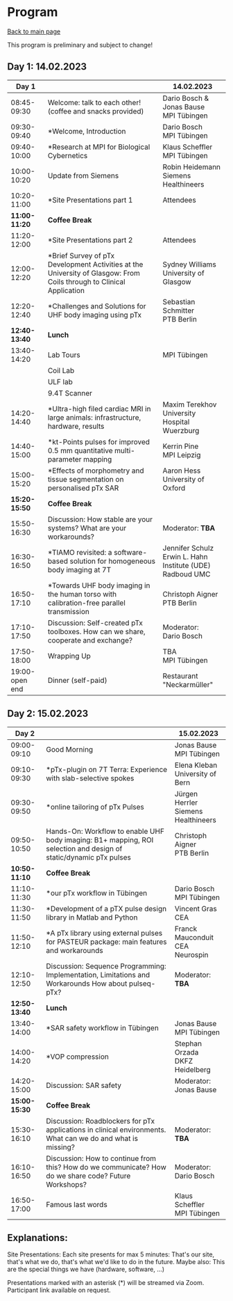 # Program
[Back to main page](index.md)

This program is preliminary and subject to change!

## Day 1: 14.02.2023

| Day 1           |                                                                                                                     | 14.02.2023                                                      |
|-----------------|---------------------------------------------------------------------------------------------------------------------|-----------------------------------------------------------------|
| 08:45-09:30 | Welcome: talk to each other! (coffee and snacks provided) | Dario Bosch & Jonas Bause <br> MPI Tübingen                     |
| 09:30-09:40 | *Welcome, Introduction | Dario Bosch <br> MPI Tübingen |
| 09:40-10:00 | *Research at MPI for Biological Cybernetics | Klaus Scheffler <br> MPI Tübingen |
| 10:00-10:20 | Update from Siemens | Robin Heidemann <br> Siemens Healthineers |
| 10:20-11:00 | *Site Presentations part 1 | Attendees |
| **11:00-11:20** | **Coffee Break** | |
| 11:20-12:00 | *Site Presentations part 2 | Attendees |
| 12:00-12:20 | *Brief Survey of pTx Development Activities at the University of Glasgow: From Coils through to Clinical Application | Sydney Williams <br> University of Glasgow |
| 12:20-12:40 | *Challenges and Solutions for UHF body imaging using pTx | Sebastian Schmitter <br> PTB Berlin |
| **12:40-13:40** | **Lunch** |  |
| 13:40-14:20 | Lab Tours | MPI Tübingen |
|             | Coil Lab | |
|             | ULF lab | |
|             | 9.4T Scanner | |
| 14:20-14:40 | *Ultra-high filed cardiac MRI in large animals: infrastructure, hardware, results | Maxim Terekhov <br> University Hospital Wuerzburg |
| 14:40-15:00 | *kt-Points pulses for improved 0.5 mm quantitative multi-parameter mapping | Kerrin Pine <br> MPI Leipzig |
| 15:00-15:20 | *Effects of morphometry and tissue segmentation on personalised pTx SAR | Aaron Hess <br> University of Oxford | 
| **15:20-15:50** | **Coffee Break** | |
| 15:50-16:30 | Discussion: How stable are your systems? What are your workarounds? | Moderator: **TBA** |
| 16:30-16:50 | *TIAMO revisited: a software-based solution for homogeneous body imaging at 7T  | Jennifer Schulz <br> Erwin L. Hahn Institute (UDE) <br> Radboud UMC |
| 16:50-17:10 | *Towards UHF body imaging in the human torso with calibration-free parallel transmission | Christoph Aigner <br> PTB Berlin |
| 17:10-17:50 | Discussion: Self-created pTx toolboxes. How can we share, cooperate and exchange? | Moderator: <br> Dario Bosch |
| 17:50-18:00 | Wrapping Up | TBA <br> MPI Tübingen |
| 19:00-open end  | Dinner (self-paid)  | Restaurant "Neckarmüller" |

## Day 2: 15.02.2023

| Day 2 | | 15.02.2023   |
|-----------------|-----------------------------------------------------------------------------------------------------------------|------------------------------------------|
| 09:00-09:10 | Good Morning | Jonas Bause <br> MPI Tübingen |
| 09:10-09:30 | *pTx-plugin on 7T Terra: Experience with slab-selective spokes | Elena Kleban <br> University of Bern |
| 09:30-09:50 | *online tailoring of pTx Pulses | Jürgen Herrler <br> Siemens Healthineers |
| 09:50-10:50 | Hands-On: Workflow to enable UHF body imaging: B1+ mapping, ROI selection and design of static/dynamic pTx pulses | Christoph Aigner <br> PTB Berlin |
| **10:50-11:10** | **Coffee Break** | |
| 11:10-11:30 | *our pTx workflow in Tübingen | Dario Bosch <br> MPI Tübingen |
| 11:30-11:50 | *Development of a pTX pulse design library in Matlab and Python | Vincent Gras <br> CEA |
| 11:50-12:10 | *A pTx library using external pulses for PASTEUR package: main features and workarounds | Franck Mauconduit <br> CEA Neurospin  |
| 12:10-12:50 | Discussion: Sequence Programming: Implementation, Limitations and Workarounds How about pulseq-pTx? | Moderator: **TBA** |
| **12:50-13:40** | **Lunch** | |
| 13:40-14:00 | *SAR safety workflow in Tübingen | Jonas Bause <br> MPI Tübingen |
| 14:00-14:20 | *VOP compression | Stephan Orzada <br> DKFZ Heidelberg |
| 14:20-15:00 | Discussion: SAR safety | Moderator: <br> Jonas Bause |
| **15:00-15:30** | **Coffee Break**  | |
| 15:30-16:10 | Discussion: Roadblockers for pTx applications in clinical environments. What can we do and what is missing? | Moderator: **TBA** |
| 16:10-16:50 | Discussion: How to continue from this? How do we communicate? How do we share code? Future Workshops? | Moderator: <br> Dario Bosch |
| 16:50-17:00 | Famous last words | Klaus Scheffler <br> MPI Tübingen |

## Explanations:
Site Presentations: Each site presents for max 5 minutes: That's our site, that's what we do, that's what we'd like to do in the future. Maybe also: This are the special things we have (hardware, software, ...)

Presentations marked with an asterisk (*) will be streamed via Zoom. Participant link available on request. 